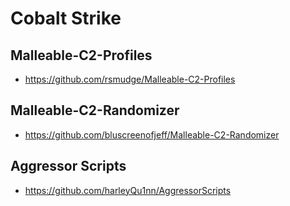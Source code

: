 # Cobalt Strike

## Malleable-C2-Profiles
* https://github.com/rsmudge/Malleable-C2-Profiles

## Malleable-C2-Randomizer
* https://github.com/bluscreenofjeff/Malleable-C2-Randomizer

## Aggressor Scripts
* https://github.com/harleyQu1nn/AggressorScripts